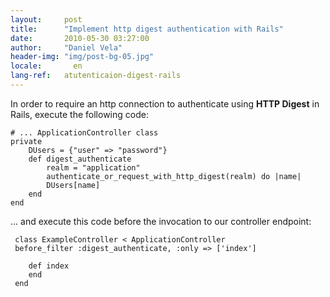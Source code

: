 ```yaml
---
layout:     post
title:      "Implement http digest authentication with Rails"
date:       2010-05-30 03:27:00
author:     "Daniel Vela"
header-img: "img/post-bg-05.jpg"
locale:       en
lang-ref:   atutenticaion-digest-rails
---
```


In order to require an http connection to authenticate using **HTTP Digest** in Rails, execute the following code:

	# ... ApplicationController class
	private  
		DUsers = {"user" => "password"}  
		def digest_authenticate  
			realm = "application"  
			authenticate_or_request_with_http_digest(realm) do |name|  
			DUsers[name]  
		end  
	end  

... and execute this code before the invocation to our controller endpoint:

	 class ExampleController < ApplicationController  
	 before_filter :digest_authenticate, :only => ['index']  

	 	def index  
	 	end  
	 end  